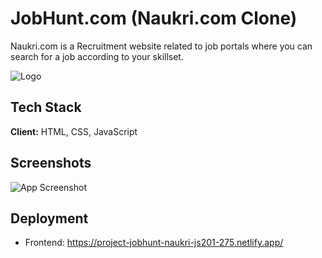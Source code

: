 
# JobHunt.com (Naukri.com Clone)

Naukri.com is a Recruitment website related to job portals where you can search for a job according to your skillset.

![Logo](https://project-jobhunt-naukri-js201-275.netlify.app/images/logo/jobHunt1.com.png)


## Tech Stack

**Client:** HTML, CSS, JavaScript

## Screenshots

![App Screenshot](https://pranjaljain275.github.io/images/jobhunt-image.png)

## Deployment

 - Frontend: https://project-jobhunt-naukri-js201-275.netlify.app/ 


